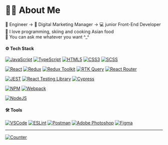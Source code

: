 # 👨‍💻 About Me
🤖 Engineer → 🌟 Digital Marketing Manager → 💻 junior Front-End Developer<br>
🚀 I love programming, skiing and cooking Asian food <br>
💬 You can ask me whatever you want ^_^<br>

#### ⚙️ Tech Stack
[![JavaScript](https://img.shields.io/badge/javascript-%23323330.svg?style=for-the-badge&logo=javascript&logoColor=%23F7DF1E)](https://developer.mozilla.org/en-US/docs/Web/JavaScript)
[![TypeScript](https://img.shields.io/badge/typescript-%23007ACC.svg?style=for-the-badge&logo=typescript&logoColor=white)](https://www.typescriptlang.org/)
[![HTML5](https://img.shields.io/badge/html5-%23E34F26.svg?style=for-the-badge&logo=html5&logoColor=white)](https://developer.mozilla.org/en-US/docs/Web/HTML)
[![CSS3](https://img.shields.io/badge/css3-%231572B6.svg?style=for-the-badge&logo=css3&logoColor=white)](https://developer.mozilla.org/en-US/docs/Web/CSS)
[![SCSS](https://img.shields.io/badge/SCSS-hotpink.svg?style=for-the-badge&logo=SASS&logoColor=white)](https://sass-lang.com/)

[![React](https://img.shields.io/badge/react-%2320232a.svg?style=for-the-badge&logo=react&logoColor=%2361DAFB)](https://react.dev/)
[![Redux](https://img.shields.io/badge/redux-%23593d88.svg?style=for-the-badge&logo=redux&logoColor=white)](https://react-redux.js.org/)
[![Redux Toolkit](https://img.shields.io/badge/redux_toolkit-%23593d88.svg?style=for-the-badge&logo=redux&logoColor=white)](https://redux-toolkit.js.org/)
[![RTK Query](https://img.shields.io/badge/rtk_query-%23593d88.svg?style=for-the-badge&logo=redux&logoColor=white)](https://redux-toolkit.js.org/rtk-query/overview)
[![React Router](https://img.shields.io/badge/React_Router-CA4245?style=for-the-badge&logo=react-router&logoColor=white)](https://reactrouter.com/en/main)

[![JEST](https://img.shields.io/badge/Jest-15c213?style=for-the-badge&logo=Jest&logoColor=white)](https://jestjs.io)
[![React Testing Library](https://img.shields.io/badge/testing%20library-323330?style=for-the-badge&logo=testing-library&logoColor=red)](https://testing-library.com/docs/react-testing-library/intro/)
[![Cypress](https://img.shields.io/badge/cypress-1b1e2e?style=for-the-badge&logo=cypress&logoColor=26e99c)](https://www.cypress.io/)

[![NPM](https://img.shields.io/badge/NPM-cb0000.svg?style=for-the-badge&logo=npm&logoColor=white)](https://www.npmjs.com/)
[![Webpack](https://img.shields.io/badge/webpack-2b3a42.svg?style=for-the-badge&logo=webpack&logoColor=84c7e8)](https://webpack.js.org/)

[![NodeJS](https://img.shields.io/badge/node.js-333?style=for-the-badge&logo=node.js&logoColor=5fa04e)](https://nodejs.org/en)

#### 🛠 Tools

[![VSCode](https://img.shields.io/badge/VSCode-2c2c32.svg?style=for-the-badge&logo=visualstudio&logoColor=24abf2)](https://code.visualstudio.com/)
[![ESLint](https://img.shields.io/badge/ESLint-4B3263?style=for-the-badge&logo=eslint&logoColor=white)](https://eslint.org/)
[![Postman](https://img.shields.io/badge/Postman-FF6C37?style=for-the-badge&logo=postman&logoColor=white)](https://www.postman.com/)
[![Adobe Photoshop](https://img.shields.io/badge/adobe_photoshop-001e36.svg?style=for-the-badge&logo=adobephotoshop&logoColor=31a8ff)](https://www.adobe.com/ru/products/photoshop.html)
[![Figma](https://img.shields.io/badge/figma-%23F24E1E.svg?style=for-the-badge&logo=figma&logoColor=white)](https://www.figma.com/)

---
[![Counter](https://visitcount.itsvg.in/api?id=teplokotov&label=Profile%20Views&color=1&icon=0&pretty=false)](https://visitcount.itsvg.in)
